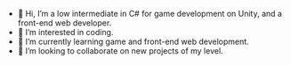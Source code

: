 - 👋 Hi, I’m a low intermediate in C# for game development on Unity, and a front-end web developer.
- 👀 I’m interested in coding.
- 🌱 I’m currently learning game and front-end web development.
- 💞️ I’m looking to collaborate on new projects of my level.
